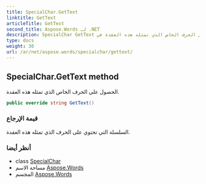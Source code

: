 ```yaml
---
title: SpecialChar.GetText
linktitle: GetText
articleTitle: GetText
second_title: Aspose.Words لـ .NET
description: SpecialChar GetText طريقة. الحصول على الحرف الخاص الذي تمثله هذه العقدة في C#.
type: docs
weight: 30
url: /ar/net/aspose.words/specialchar/gettext/
---
```

## SpecialChar.GetText method

الحصول على الحرف الخاص الذي تمثله هذه العقدة.

```csharp
public override string GetText()
```

### قيمة الإرجاع

السلسلة التي تحتوي على الحرف الذي تمثله هذه العقدة.

### أنظر أيضا

* class [SpecialChar](../)
* مساحة الاسم [Aspose.Words](../../../aspose.words/)
* المجسم [Aspose.Words](../../../)
